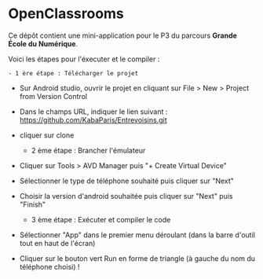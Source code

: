 # OpenClassrooms

Ce dépôt contient une mini-application pour le P3 du parcours **Grande École du Numérique**.

Voici les étapes pour l'éxecuter et le compiler :

    - 1 ère étape : Télécharger le projet

- Sur Android studio, ouvrir le projet en cliquant sur File > New > Project from Version Control
- Dans le champs URL, indiquer le lien suivant : https://github.com/KabaParis/Entrevoisins.git
- cliquer sur clone

    - 2 ème étape : Brancher l'émulateur

- Cliquer sur Tools > AVD Manager puis "+ Create Virtual Device"
- Sélectionner le type de téléphone souhaité puis cliquer sur "Next"
- Choisir la version d'android souhaitée puis cliquer sur "Next" puis "Finish"

    - 3 ème étape : Exécuter et compiler le code
    
- Sélectionner "App" dans le premier menu déroulant (dans la barre d'outil tout en haut de l'écran)
- Cliquer sur le bouton vert Run en forme de triangle (à gauche du nom du téléphone choisi) !

 